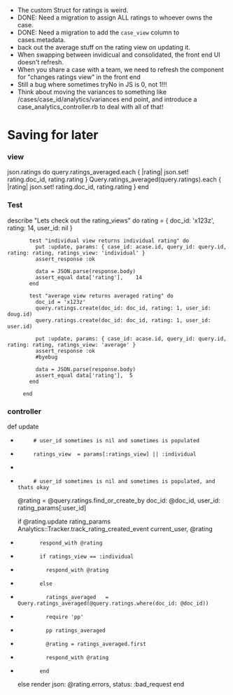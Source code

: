 * The custom Struct for ratings is weird.
* DONE: Need a migration to assign ALL ratings to whoever owns the case.   
* DONE:  Need a migration to add the `case_view` column to cases.metadata.
* back out the average stuff on the rating view on updating it.
* When swapping between invidicual and consolidated, the front end UI doesn't refresh.
* When you share a case with a team, we need to refresh the component for "changes ratings view" in the front end
* Still a bug where sometimes tryNo in JS is 0, not 1!!!
* Think about moving the variances to something like /cases/case_id/analytics/variances end point, and introduce a case_analytics_controller.rb to deal with all of that!




# Saving for later

### view
json.ratings do
  query.ratings_averaged.each { |rating| json.set! rating.doc_id, rating.rating }
  Query.ratings_averaged(query.ratings).each { |rating| json.set! rating.doc_id, rating.rating }
end

### Test

describe "Lets check out the rating_views" do
           rating = {
             doc_id: 'x123z',
             rating: 14,
             user_id: nil
           }


           test "individual view returns individual rating" do
             put :update, params: { case_id: acase.id, query_id: query.id, rating: rating, ratings_view: 'individual' }
             assert_response :ok

             data = JSON.parse(response.body)
             assert_equal data['rating'],    14
           end

           test "average view returns averaged rating" do
             doc_id = 'x123z'
             query.ratings.create(doc_id: doc_id, rating: 1, user_id: doug.id)
             query.ratings.create(doc_id: doc_id, rating: 1, user_id: user.id)

             put :update, params: { case_id: acase.id, query_id: query.id, rating: rating, ratings_view: 'average' }
             assert_response :ok
             #byebug

             data = JSON.parse(response.body)
             assert_equal data['rating'],  5
           end

         end

### controller

def update
-          # user_id sometimes is nil and sometimes is populated
+          ratings_view  = params[:ratings_view] || :individual
+
+          # user_id sometimes is nil and sometimes is populated, and thats okay
  @rating = @query.ratings.find_or_create_by doc_id: @doc_id, user_id: rating_params[:user_id]

  if @rating.update rating_params
    Analytics::Tracker.track_rating_created_event current_user, @rating
-            respond_with @rating
+            if ratings_view == :individual
+              respond_with @rating
+            else
+              ratings_averaged   = Query.ratings_averaged(@query.ratings.where(doc_id: @doc_id))
+              require 'pp'
+              pp ratings_averaged
+              @rating = ratings_averaged.first
+              respond_with @rating
+            end
  else
    render json: @rating.errors, status: :bad_request
  end
